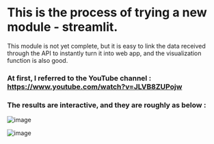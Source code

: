 # This is the process of trying a new module - streamlit.
This module is not yet complete, but it is easy to link the data received through the API to instantly turn it into web app,
 and the visualization function is also good.

### At first, I referred to the YouTube channel : https://www.youtube.com/watch?v=JLVB8ZUPojw
### The results are interactive, and they are roughly as below :


![image](https://user-images.githubusercontent.com/71580035/108809267-d2d6f800-75eb-11eb-8454-c0fd46d20359.png)


![image](https://user-images.githubusercontent.com/71580035/108809360-06198700-75ec-11eb-8bfc-01ba7fe70414.png)


